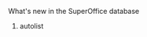 <properties date="2016-05-11"
SortOrder="1"
/>

What's new in the SuperOffice database

1. autolist
